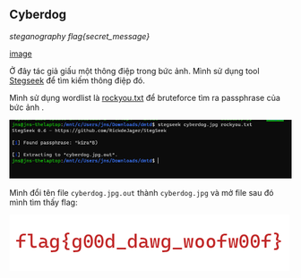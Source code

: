 ## Cyberdog
_steganography_
_flag{secret_message}_

[image](cyberdog.jpg)

Ở đây tác giả giấu một thông điệp trong bức ảnh. Mình sử dụng tool [Stegseek](https://github.com/RickdeJager/stegseek) để tìm kiếm thông điệp đó.

Mình sử dụng wordlist là [rockyou.txt](https://github.com/brannondorsey/naive-hashcat/releases/download/data/rockyou.txt) để bruteforce tìm ra passphrase của bức ảnh .

![Alt text](image-2.png)

Mình đổi tên file `cyberdog.jpg.out` thành `cyberdog.jpg` và mở file sau đó mình tìm thấy flag:

![Flag](image-3.png)
